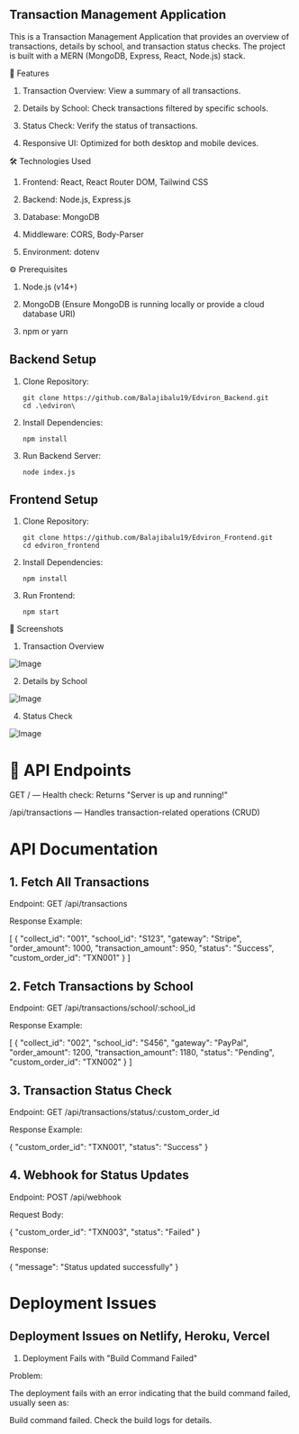 ## Transaction Management Application

This is a Transaction Management Application that provides an overview of transactions, details by school, and transaction status checks. The project is built with a MERN (MongoDB, Express, React, Node.js) stack.

🚀 Features

1. Transaction Overview: View a summary of all transactions.

2. Details by School: Check transactions filtered by specific schools.

3. Status Check: Verify the status of transactions.

4. Responsive UI: Optimized for both desktop and mobile devices.

🛠️ Technologies Used

1. Frontend: React, React Router DOM, Tailwind CSS

2. Backend: Node.js, Express.js

3. Database: MongoDB

4. Middleware: CORS, Body-Parser

5. Environment: dotenv

⚙️ Prerequisites

1. Node.js (v14+)

2. MongoDB (Ensure MongoDB is running locally or provide a cloud database URI)

3. npm or yarn



## Backend Setup

1. Clone Repository:

       git clone https://github.com/Balajibalu19/Edviron_Backend.git
       cd .\edviron\

2. Install Dependencies:

       npm install

3. Run Backend Server:

       node index.js

## Frontend Setup

1. Clone Repository:

       git clone https://github.com/Balajibalu19/Edviron_Frontend.git
       cd edviron_frontend

2. Install Dependencies:

       npm install

3. Run Frontend:

       npm start



📸 Screenshots

1. Transaction Overview

![Image](https://github.com/user-attachments/assets/39b2582d-d70f-4e14-98b4-7e8bc8118118)

2. Details by School


![Image](https://github.com/user-attachments/assets/87b901f6-2f22-4086-8129-a1ce351546d4)


4. Status Check


![Image](https://github.com/user-attachments/assets/54b952b0-eb6b-4cde-85f0-9e4e24654e1f)


# 📡 API Endpoints

GET / — Health check: Returns "Server is up and running!"

/api/transactions — Handles transaction-related operations (CRUD)



# API Documentation

## 1. Fetch All Transactions

Endpoint: GET /api/transactions

Response Example:

[
  {
    "collect_id": "001",
    "school_id": "S123",
    "gateway": "Stripe",
    "order_amount": 1000,
    "transaction_amount": 950,
    "status": "Success",
    "custom_order_id": "TXN001"
  }
]

## 2. Fetch Transactions by School

Endpoint: GET /api/transactions/school/:school_id

Response Example:

[
  {
    "collect_id": "002",
    "school_id": "S456",
    "gateway": "PayPal",
    "order_amount": 1200,
    "transaction_amount": 1180,
    "status": "Pending",
    "custom_order_id": "TXN002"
  }
]

## 3. Transaction Status Check

Endpoint: GET /api/transactions/status/:custom_order_id

Response Example:

{
  "custom_order_id": "TXN001",
  "status": "Success"
}

## 4. Webhook for Status Updates

Endpoint: POST /api/webhook

Request Body:

{
  "custom_order_id": "TXN003",
  "status": "Failed"
}

Response:

{
  "message": "Status updated successfully"
}





# Deployment Issues

## Deployment Issues on Netlify, Heroku, Vercel 


1. Deployment Fails with "Build Command Failed"


Problem:

  The deployment fails with an error indicating that the build command failed, usually seen as:

   Build command failed. Check the build logs for details.
